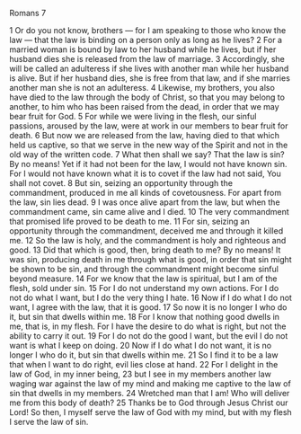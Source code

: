 Romans 7

1	Or do you not know, brothers — for I am speaking to those who know the law — that the law is binding on a person only as long as he lives?
2	For a married woman is bound by law to her husband while he lives, but if her husband dies she is released from the law of marriage.
3	Accordingly, she will be called an adulteress if she lives with another man while her husband is alive. But if her husband dies, she is free from that law, and if she marries another man she is not an adulteress.
4	Likewise, my brothers, you also have died to the law through the body of Christ, so that you may belong to another, to him who has been raised from the dead, in order that we may bear fruit for God.
5	For while we were living in the flesh, our sinful passions, aroused by the law, were at work in our members to bear fruit for death.
6	But now we are released from the law, having died to that which held us captive, so that we serve in the new way of the Spirit and not in the old way of the written code.
7	What then shall we say? That the law is sin? By no means! Yet if it had not been for the law, I would not have known sin. For I would not have known what it is to covet if the law had not said, You shall not covet.
8	But sin, seizing an opportunity through the commandment, produced in me all kinds of covetousness. For apart from the law, sin lies dead.
9	I was once alive apart from the law, but when the commandment came, sin came alive and I died.
10	The very commandment that promised life proved to be death to me.
11	For sin, seizing an opportunity through the commandment, deceived me and through it killed me.
12	So the law is holy, and the commandment is holy and righteous and good.
13	Did that which is good, then, bring death to me? By no means! It was sin, producing death in me through what is good, in order that sin might be shown to be sin, and through the commandment might become sinful beyond measure.
14	For we know that the law is spiritual, but I am of the flesh, sold under sin.
15	For I do not understand my own actions. For I do not do what I want, but I do the very thing I hate.
16	Now if I do what I do not want, I agree with the law, that it is good.
17	So now it is no longer I who do it, but sin that dwells within me.
18	For I know that nothing good dwells in me, that is, in my flesh. For I have the desire to do what is right, but not the ability to carry it out.
19	For I do not do the good I want, but the evil I do not want is what I keep on doing.
20	Now if I do what I do not want, it is no longer I who do it, but sin that dwells within me.
21	So I find it to be a law that when I want to do right, evil lies close at hand.
22	For I delight in the law of God, in my inner being,
23	but I see in my members another law waging war against the law of my mind and making me captive to the law of sin that dwells in my members.
24	Wretched man that I am! Who will deliver me from this body of death?
25	Thanks be to God through Jesus Christ our Lord! So then, I myself serve the law of God with my mind, but with my flesh I serve the law of sin.


